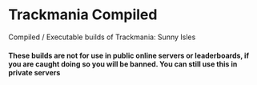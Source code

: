 # Trackmania Compiled
Compiled / Executable builds of Trackmania: Sunny Isles
#### These builds are not for use in public online servers or leaderboards, if you are caught doing so you will be banned. You can still use this in private servers
